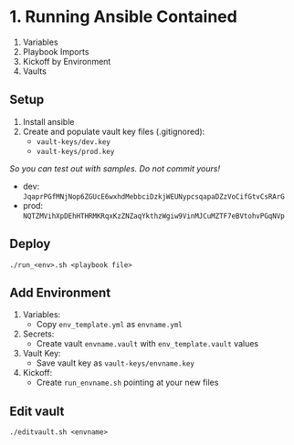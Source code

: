 # 1. Running Ansible Contained

1. Variables
2. Playbook Imports
3. Kickoff by Environment
4. Vaults

## Setup

1. Install ansible
2. Create and populate vault key files (.gitignored):
    - `vault-keys/dev.key`
    - `vault-keys/prod.key`

*So you can test out with samples. Do not commit yours!*

- dev: `JqaprPGfMNjNop6ZGUcE6wxhdMebbciDzkjWEUNypcsqapaDZzVoCifGtvCsRArG`
- prod: `NQTZMVihXpDEhHTHRMKRqxKzZNZaqYkthzWgiw9VinMJCuMZTF7eBVtohvPGqNVp`

## Deploy

`./run_<env>.sh <playbook file>`

## Add Environment

1. Variables:
    - Copy `env_template.yml` as `envname.yml`
2. Secrets:
    - Create vault `envname.vault` with `env_template.vault` values
3. Vault Key:
    - Save vault key as `vault-keys/envname.key`
4. Kickoff:
    - Create `run_envname.sh` pointing at your new files

## Edit vault

`./editvault.sh <envname>`